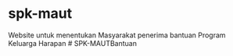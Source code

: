# spk-maut

Website untuk menentukan Masyarakat penerima bantuan Program Keluarga Harapan
#   S P K - M A U T B a n t u a n  
 